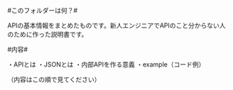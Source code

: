 #このフォルダーは何？#

APIの基本情報をまとめたものです。新人エンジニアでAPIのこと分からない人のために作った説明書です。

#内容#

・APIとは
・JSONとは
・内部APIを作る意義
・example（コード例）

（内容はこの順で見てください）
